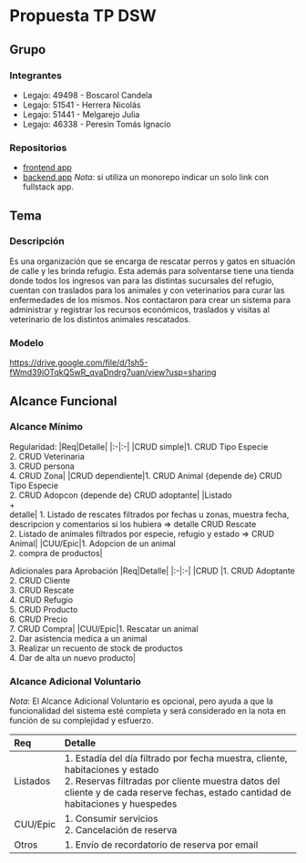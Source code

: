 # Propuesta TP DSW

## Grupo
### Integrantes

* Legajo: 49498 - Boscarol Candela
* Legajo: 51541 - Herrera Nicolás
* Legajo: 51441 - Melgarejo Julia
* Legajo: 46338 - Peresin Tomás Ignacio

### Repositorios
* [frontend app](http://hyperlinkToGihubOrGitlab)
* [backend app](http://hyperlinkToGihubOrGitlab)
*Nota*: si utiliza un monorepo indicar un solo link con fullstack app.

## Tema
### Descripción
Es una organización que se encarga de rescatar perros y gatos en situación de calle y les brinda refugio. Esta además para solventarse tiene una tienda donde todos los ingresos van para las distintas sucursales del refugio, cuentan con traslados para los animales y con veterinarios para curar las enfermedades de los mismos. Nos contactaron para crear un sistema para administrar y registrar los recursos económicos, traslados y visitas al veterinario de los distintos animales rescatados.


### Modelo
https://drive.google.com/file/d/1sh5-fWmd39jOTqkQ5wR_qvaDndrg7uan/view?usp=sharing

## Alcance Funcional 

### Alcance Mínimo
Regularidad:
|Req|Detalle|
|:-|:-|
|CRUD simple|1. CRUD Tipo Especie<br>2. CRUD Veterinaria<br>3. CRUD persona<br>4. CRUD Zona|
|CRUD dependiente|1. CRUD Animal {depende de} CRUD Tipo Especie<br>2. CRUD Adopcon {depende de} CRUD adoptante|
|Listado<br>+<br>detalle| 1. Listado de rescates filtrados por fechas u zonas, muestra fecha, descripcion y comentarios si los hubiera  => detalle CRUD Rescate<br> 2. Listado de animales filtrados por especie, refugio y estado => CRUD Animal|
|CUU/Epic|1. Adopcion de un animal<br>2. compra de productos|


Adicionales para Aprobación
|Req|Detalle|
|:-|:-|
|CRUD |1. CRUD Adoptante<br>2. CRUD Cliente<br>3. CRUD Rescate<br>4. CRUD Refugio<br>5. CRUD Producto<br>6. CRUD Precio<br>7. CRUD Compra|
|CUU/Epic|1. Rescatar un animal<br>2. Dar asistencia medica a un animal<br>3. Realizar un recuento de stock de productos<br>4. Dar de alta un nuevo producto|


### Alcance Adicional Voluntario

*Nota*: El Alcance Adicional Voluntario es opcional, pero ayuda a que la funcionalidad del sistema esté completa y será considerado en la nota en función de su complejidad y esfuerzo.

|Req|Detalle|
|:-|:-|
|Listados |1. Estadía del día filtrado por fecha muestra, cliente, habitaciones y estado <br>2. Reservas filtradas por cliente muestra datos del cliente y de cada reserve fechas, estado cantidad de habitaciones y huespedes|
|CUU/Epic|1. Consumir servicios<br>2. Cancelación de reserva|
|Otros|1. Envío de recordatorio de reserva por email|

